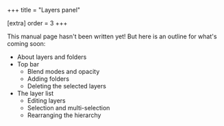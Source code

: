 +++
title = "Layers panel"

[extra]
order = 3
+++

This manual page hasn't been written yet! But here is an outline for what's coming soon:

- About layers and folders
- Top bar
	- Blend modes and opacity
	- Adding folders
	- Deleting the selected layers
- The layer list
	- Editing layers
	- Selection and multi-selection
	- Rearranging the hierarchy
